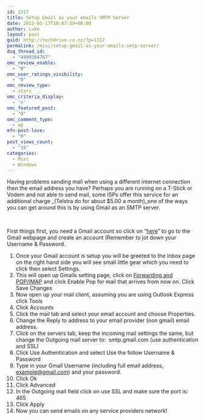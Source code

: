 ```yaml
---
id: 1317
title: Setup Gmail as your emails SMTP Server
date: 2012-05-17T10:07:59+00:00
author: Luke
layout: post
guid: http://techdrive.co.nz/?p=1317
permalink: /misc/setup-gmail-as-your-emails-smtp-server/
dsq_thread_id:
  - "4999304767"
omc_review_enable:
  - "0"
omc_user_ratings_visibility:
  - "0"
omc_review_type:
  - stars
omc_criteria_display:
  - 'n'
omc_featured_post:
  - "0"
omc_comment_type:
  - wp
mfn-post-love:
  - "0"
post_views_count:
  - "16"
categories:
  - Misc
  - Windows
---
```

Having problems sending mail when using a different internet connection then the email address you have? Perhaps you are running on a T-Stick or Vodem and not able to send mail, some ISPs offer this service for an additional charge _(Telstra do for about $5.00 a month)_one of the ways you can get around this is by using Gmail as an SMTP server.

&nbsp;

First things first, you need a Gmail account so click on “<a title="Gmail" href="https://mail.google.com" target="_blank">here</a>” to go to the Gmail webpage and create an account (Remember to jot down your Username & Password.

  1. Once your Gmail account is setup you will be greeted to the Inbox page on the right hand side you will see small little gear which you need to click then select Settings.
  2. This will open up Gmails setting page, click on [Forwarding and POP/IMAP](https://mail.google.com/mail/u/0/#settings/fwdandpop) and click Enable Pop for mail that arrives from now on. Click Save Changes
  3. Now open up your mail client, assuming you are using Outlook Express click Tools
  4. Click Accounts
  5. Click the mail tab and select your email account and choose Properties.
  6. Change the Reply to address to your email provider (non gmail) email address.
  7. Click on the servers tab, keep the incoming mail settings the same, but change the Outgoing mail server to:  smtp.gmail.com (use authentication and SSL)
  8. Click Use Authentication and select Use the follow Username & Password
  9. Type in your Gmail Username (including full email address, <example@gmail.com>) and your password.
 10. Click Ok
 11. Click Advanced
 12. In the Outgoing mail field click on use SSL and make sure the port is: 465
 13. Click Apply
 14. Now you can send emails on any service providers network!